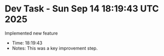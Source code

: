 # Dev Task - Sun Sep 14 18:19:43 UTC 2025
Implemented new feature
- Time: 18:19:43
- Notes: This was a key improvement step.
